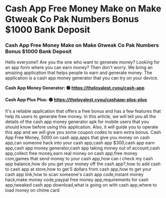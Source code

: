 # Cash App Free Money Make on Make Gtweak Co Pak Numbers Bonus $1000 Bank Deposit

### Cash App Free Money Make on Make Gtweak Co Pak Numbers Bonus $1000 Bank Deposit

Hello everyone!! Are you the one who want to generate money? Looking for an app form where you can earn money? Then don't worry. We bring an amazing application that helps people to earn and generate money. The application is a cash app money generator that you can try on your device.

<strong>Cash App Money Generator: 🟢 https://theloyalest.cyou/cash-app</strong>

<strong>Cash App Plus Plus: 🟢 https://theloyalest.cyou/cashapp-plus-plus</strong>

It's a reliable application that offers a free bonus and has a few features that help its users to generate free money. In this article, we will tell you all the details of the cash app money generator apk for mobile users that you should know before using this application. Also, it will guide you to operate this app and we will give you some coupon codes to earn extra bonus. Cash App Free Money, 5000 on cash app,apps that give you money on cash app,can someone hack into your cash app,cash app $300,cash app earn app,cash app money generator,cash app taking money out of account,cash app,collect free money,earn real money on cash app,free money com,games that send money to your cash app,how can i check my cash app balance,how do you get your money off the cash app?,how to add cash to cash app at store,how to get 5 dollars from cash app,how to get your cash app link,how to scan someone's cash app code,instant money hack,make money code,paypal free money app,requirements for cash app,tweaked cash app download,what is going on with cash app,where to load money on chime card
